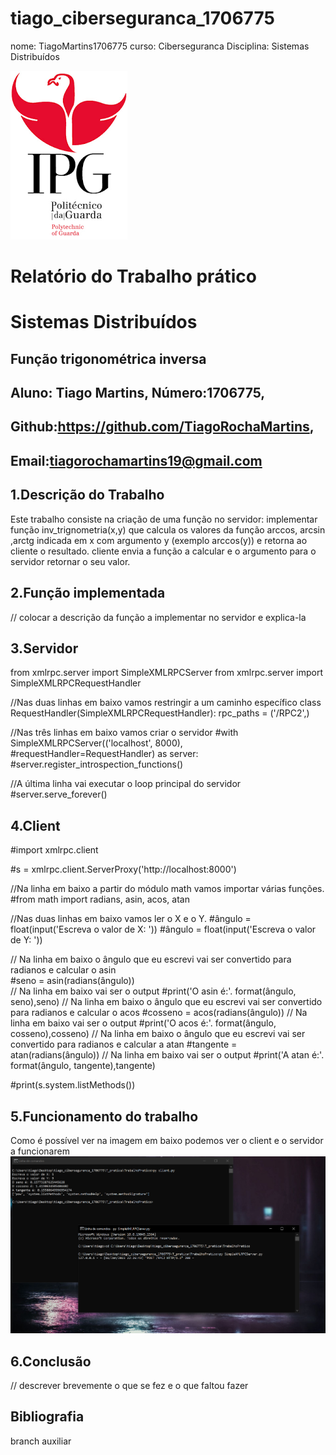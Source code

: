 ﻿# tiago_ciberseguranca_1706775
nome: TiagoMartins1706775
curso: Ciberseguranca 
Disciplina: Sistemas Distribuídos

![alt text](./imagens/IPG.png)

# Relatório do Trabalho prático
# Sistemas Distribuídos

## Função trigonométrica inversa



## Aluno: Tiago Martins, Número:1706775,
## Github:https://github.com/TiagoRochaMartins, 
## Email:tiagorochamartins19@gmail.com

## 1.Descrição do Trabalho
Este trabalho consiste na criação de uma função no servidor: implementar função inv_trignometria(x,y) que calcula os valores da função arccos, arcsin ,arctg 
indicada em x com argumento y (exemplo arccos(y)) e retorna ao cliente o resultado. 
cliente envia a função a calcular e o argumento para o servidor retornar o seu valor. 

## 2.Função implementada	
  // colocar a descrição da função a implementar no servidor e explica-la 

## 3.Servidor	

from xmlrpc.server import SimpleXMLRPCServer
from xmlrpc.server import SimpleXMLRPCRequestHandler

//Nas duas linhas em baixo vamos restringir a um caminho específico
class RequestHandler(SimpleXMLRPCRequestHandler): 
    rpc_paths = ('/RPC2',)

//Nas três linhas em baixo vamos criar o servidor
#with SimpleXMLRPCServer(('localhost', 8000), 
                       #requestHandler=RequestHandler) as server:
    #server.register_introspection_functions()

//A última linha vai executar o loop principal do servidor
    #server.serve_forever()

## 4.Client	

#import xmlrpc.client

#s = xmlrpc.client.ServerProxy('http://localhost:8000')

//Na linha em baixo a partir do módulo math vamos importar várias funções.
#from math import radians, asin, acos, atan

//Nas duas linhas em baixo vamos ler o X e o Y.
#ângulo = float(input('Escreva o valor de X: '))
#ângulo = float(input('Escreva o valor de Y: '))

// Na linha em baixo o ângulo que eu escrevi vai ser convertido para radianos e calcular o asin
<br />#seno = asin(radians(ângulo))<br />
// Na linha em baixo vai ser o output
#print('O asin é:'. format(ângulo, seno),seno)
// Na linha em baixo o ângulo que eu escrevi vai ser convertido para radianos e calcular o acos
#cosseno = acos(radians(ângulo))
// Na linha em baixo vai ser o output
#print('O acos é:'. format(ângulo, cosseno),cosseno)
// Na linha em baixo o ângulo que eu escrevi vai ser convertido para radianos e calcular a atan
#tangente = atan(radians(ângulo))
// Na linha em baixo vai ser o output
#print('A atan é:'. format(ângulo, tangente),tangente)

#print(s.system.listMethods())

## 5.Funcionamento do trabalho	
Como é possível ver na imagem em baixo podemos ver o client e o servidor a funcionarem
![alt text](./Afuncionar.PNG)
## 6.Conclusão
// descrever brevemente o que se fez e o que faltou fazer

## Bibliografia



branch auxiliar


